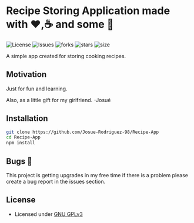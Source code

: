 # Recipe Storing Application made with :heart:,:coffee: and some :beer:

![License](https://img.shields.io/github/license/Josue-Rodriguez-98/Recipe-App.svg) ![Issues](https://img.shields.io/github/issues/Josue-Rodriguez-98/Recipe-App.svg) ![forks](https://img.shields.io/github/forks/Josue-Rodriguez-98/Recipe-App) ![stars](https://img.shields.io/github/stars/Josue-Rodriguez-98/Recipe-App) ![size](https://img.shields.io/github/repo-size/Josue-Rodriguez-98/Recipe-App)

A simple app created for storing cooking recipes.

## Motivation

Just for fun and learning.

Also, as a little gift for my girlfriend. -Josué

## Installation

```bash
git clone https://github.com/Josue-Rodriguez-98/Recipe-App
cd Recipe-App
npm install
```

## Bugs 🐛

This project is getting upgrades in my free time if there is a problem please create a bug report in the issues section.

## License

- Licensed under [GNU GPLv3](https://github.com/Josue-Rodriguez-98/Recipe-App/blob/master/LICENSE)
